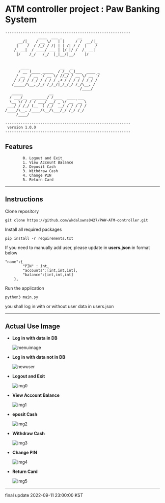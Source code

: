 # ATM controller project : Paw Banking System

```
---------------------------------------------------------
               ____  ___ _       __       
      __/|_   / __ \/   | |     / /  __/|_
     |    /  / /_/ / /| | | /| / /  |    /
    /_ __|  / ____/ ___ | |/ |/ /  /_ __| 
     |/    /_/   /_/  |_|__/|__/    |/    
                                          

       ____              __   _            
      / __ )____ _____  / /__(_)___  ____ _
     / __  / __ `/ __ \/ //_/ / __ \/ __ `/
    / /_/ / /_/ / / / / ,< / / / / / /_/ / 
   /_____/\__,_/_/ /_/_/|_/_/_/ /_/\__, /  
                                  /____/   
   _____            __                    
  / ___/__  _______/ /____  ____ ___      
  \__ \/ / / / ___/ __/ _ \/ __ `__ \     
 ___/ / /_/ (__  ) /_/  __/ / / / / /     
/____/\__, /____/\__/\___/_/ /_/ /_/      
     /____/                               

---------------------------------------------------------
 version 1.0.0
---------------------------------------------------------

```
## Features
```
        0. Logout and Exit     
        1. View Account Balance
        2. Deposit Cash        
        3. Withdraw Cash
        4. Change PIN
        5. Return Card
```
---
## Instructions
Clone repository
```
git clone https://github.com/wkdalswns0427/PAW-ATM-controller.git
```
Install all required packages
```
pip install -r requirements.txt
```
If you need to manually add user, please update in **users.json** in format below
```
"name":{
        "PIN" : int,
        "accounts":[int,int,int],
        "balance":[int,int,int]
    },
```
Run the application
```
python3 main.py
```
you shall log in with or without user data in users.json

---
## Actual Use Image
- **Log in with data in DB**

    ![menuimage](https://user-images.githubusercontent.com/68832065/189533662-9c3324a5-3580-4f20-98de-cc5210fe517f.JPG)

- **Log in with data not in DB**

    ![newuser](https://user-images.githubusercontent.com/68832065/189533669-427f498c-fdfa-4943-959a-e6163710f28b.JPG)

- **Logout and Exit**

    ![img0](https://user-images.githubusercontent.com/68832065/189533685-ec58d5da-b722-4c7a-99aa-49e5d9191763.JPG)

- **View Account Balance**

    ![img1](https://user-images.githubusercontent.com/68832065/189533691-36746548-d298-4e3b-b195-08ed9d22fae4.JPG)

- **eposit Cash**

    ![img2](https://user-images.githubusercontent.com/68832065/189533692-49ff2074-3606-4b63-a04f-8363adfd6770.JPG)

- **Withdraw Cash**

    ![img3](https://user-images.githubusercontent.com/68832065/189533693-c89c5432-8d7c-48e3-8564-78895ea076c8.JPG)

- **Change PIN**

    ![img4](https://user-images.githubusercontent.com/68832065/189533720-5175cc34-612d-47ae-a66e-ac5a66938e5b.JPG)

- **Return Card**

    ![img5](https://user-images.githubusercontent.com/68832065/189533721-fea7e7e0-7a06-458c-b812-403c9cacaf9f.JPG)

---
final update 2022-09-11 23:00:00 KST